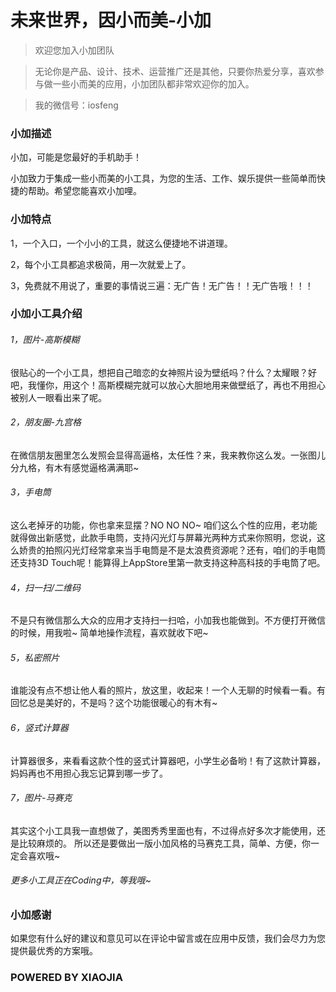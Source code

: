 # 未来世界，因小而美-小加

>欢迎您加入小加团队

>无论你是产品、设计、技术、运营推广还是其他，只要你热爱分享，喜欢参与做一些小而美的应用，小加团队都非常欢迎你的加入。

>我的微信号：iosfeng


### 小加描述
小加，可能是您最好的手机助手！

小加致力于集成一些小而美的小工具，为您的生活、工作、娱乐提供一些简单而快捷的帮助。希望您能喜欢小加哩。

### 小加特点
1，一个入口，一个小小的工具，就这么便捷地不讲道理。

2，每个小工具都追求极简，用一次就爱上了。

3，免费就不用说了，重要的事情说三遍：无广告！无广告！！无广告哦！！！

### 小加小工具介绍
###### 1，图片-高斯模糊
很贴心的一个小工具，想把自己暗恋的女神照片设为壁纸吗？什么？太耀眼？好吧，我懂你，用这个！高斯模糊完就可以放心大胆地用来做壁纸了，再也不用担心被别人一眼看出来了呢。
###### 2，朋友圈-九宫格
在微信朋友圈里怎么发照会显得高逼格，太任性？来，我来教你这么发。一张图儿分九格，有木有感觉逼格满满耶~
###### 3，手电筒
这么老掉牙的功能，你也拿来显摆？NO NO NO~ 咱们这么个性的应用，老功能就得做出新感觉，此款手电筒，支持闪光灯与屏幕光两种方式来你照明，您说，这么娇贵的拍照闪光灯经常拿来当手电筒是不是太浪费资源呢？还有，咱们的手电筒还支持3D Touch呢！能算得上AppStore里第一款支持这种高科技的手电筒了吧。
###### 4，扫一扫/二维码
不是只有微信那么大众的应用才支持扫一扫哈，小加我也能做到。不方便打开微信的时候，用我啦~ 简单地操作流程，喜欢就收下吧~
###### 5，私密照片
谁能没有点不想让他人看的照片，放这里，收起来！一个人无聊的时候看一看。有回忆总是美好的，不是吗？这个功能很暖心的有木有~
###### 6，竖式计算器
计算器很多，来看看这款个性的竖式计算器吧，小学生必备哟！有了这款计算器，妈妈再也不用担心我忘记算到哪一步了。
###### 7，图片-马赛克
其实这个小工具我一直想做了，美图秀秀里面也有，不过得点好多次才能使用，还是比较麻烦的。
所以还是要做出一版小加风格的马赛克工具，简单、方便，你一定会喜欢哦~
###### 更多小工具正在Coding中，等我哦~

### 小加感谢
如果您有什么好的建议和意见可以在评论中留言或在应用中反馈，我们会尽力为您提供最优秀的方案哦。

### POWERED BY XIAOJIA
